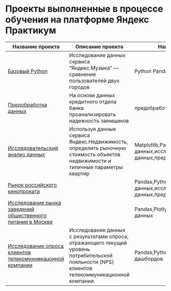 # Проекты выполненные в процессе обучения на платформе Яндекс Практикум
|Название проекта|Описание проекта|Навыки и инструменты|
|----------------|----------------|--------------------|
|[Базовый Python](https://github.com/vskrasilnikova/YandexPractikum/blob/main/music_project/music_project.ipynb)|Исследование данных сервиса “Яндекс.Музыка” — сравнение пользователей двух городов|Python Pandas|
|[Предобработка данных](https://github.com/vskrasilnikova/YandexPractikum/blob/main/bank_project/bank_project.ipynb)|На основе данных кредитного отдела банка проанализировать надежность заемщиков|предобработка данных Python Pandas|
|[Исследовательский анализ данных](https://github.com/vskrasilnikova/YandexPractikum/blob/main/home_project/nome_project.ipynb)|Используя данные сервиса Яндекс.Недвижимость, определить рыночную стоимость объектов недвижимости и типичные параметры квартир|Matplotlib,Pandas,Python,визуализация данных,исследовательский анализ данных,предобработка данных|
|[Рынок российского кинопроката](https://github.com/vskrasilnikova/YandexPractikum/blob/main/cinema_project/cinema_project.ipynb)||Pandas,Python,визуализация данных,исследовательский анализ данных,предобработка данных|
|[Исследование рынка заведений общественного питания в Москве](https://github.com/vskrasilnikova/YandexPractikum/blob/main/cafe_project/cafe_project.ipynb)||Pandas,Plotly,Python,Seaborn,визуализация данных|
|[Исследование опроса клиентов телекомунникацонной компании](https://github.com/vskrasilnikova/YandexPractikum/blob/main/NPS_project/NPS.ipynb)|Исследование данных с результатами опроса, отражающего текущий уровень потребительской лояльности (NPS) клиентов телекоммуникационной компании.|Pandas,Python,SQL,Tableau,построение дашбордов|
